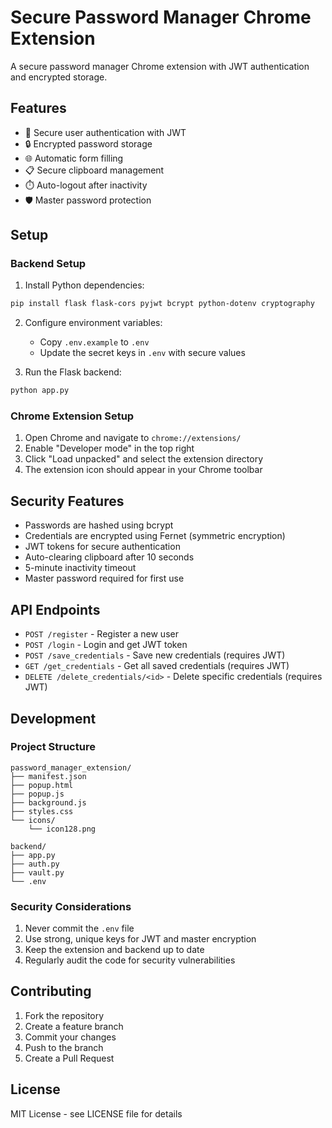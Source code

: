 # Secure Password Manager Chrome Extension

A secure password manager Chrome extension with JWT authentication and encrypted storage.

## Features

- 🔐 Secure user authentication with JWT
- 🔒 Encrypted password storage
- 🌐 Automatic form filling
- 📋 Secure clipboard management
- ⏱️ Auto-logout after inactivity
- 🛡️ Master password protection

## Setup

### Backend Setup

1. Install Python dependencies:
```bash
pip install flask flask-cors pyjwt bcrypt python-dotenv cryptography
```

2. Configure environment variables:
   - Copy `.env.example` to `.env`
   - Update the secret keys in `.env` with secure values

3. Run the Flask backend:
```bash
python app.py
```

### Chrome Extension Setup

1. Open Chrome and navigate to `chrome://extensions/`
2. Enable "Developer mode" in the top right
3. Click "Load unpacked" and select the extension directory
4. The extension icon should appear in your Chrome toolbar

## Security Features

- Passwords are hashed using bcrypt
- Credentials are encrypted using Fernet (symmetric encryption)
- JWT tokens for secure authentication
- Auto-clearing clipboard after 10 seconds
- 5-minute inactivity timeout
- Master password required for first use

## API Endpoints

- `POST /register` - Register a new user
- `POST /login` - Login and get JWT token
- `POST /save_credentials` - Save new credentials (requires JWT)
- `GET /get_credentials` - Get all saved credentials (requires JWT)
- `DELETE /delete_credentials/<id>` - Delete specific credentials (requires JWT)

## Development

### Project Structure

```
password_manager_extension/
├── manifest.json
├── popup.html
├── popup.js
├── background.js
├── styles.css
└── icons/
    └── icon128.png

backend/
├── app.py
├── auth.py
├── vault.py
└── .env
```

### Security Considerations

1. Never commit the `.env` file
2. Use strong, unique keys for JWT and master encryption
3. Keep the extension and backend up to date
4. Regularly audit the code for security vulnerabilities

## Contributing

1. Fork the repository
2. Create a feature branch
3. Commit your changes
4. Push to the branch
5. Create a Pull Request

## License

MIT License - see LICENSE file for details 